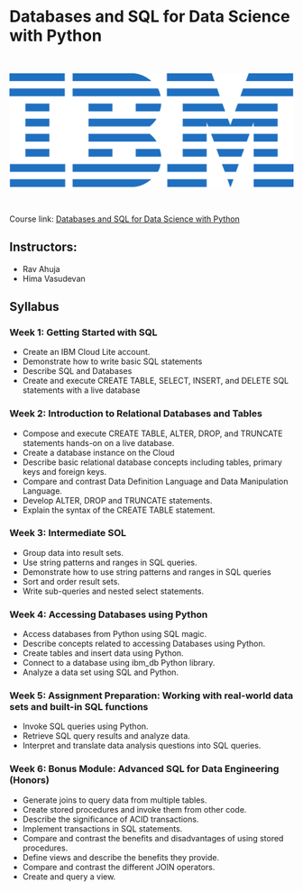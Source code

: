 # Databases and SQL for Data Science with Python

<br>

<p align="center">
 <img src="https://raw.githubusercontent.com/Christoph-Beckmann/Courses/main/IBM-Data-Science-Professional-Certificate/ibm.svg" title="IBM logo" alt = "IBM logo" />
</p>

<br>

Course link: [Databases and SQL for Data Science with Python](https://www.coursera.org/learn/sql-data-science)

## Instructors: 
- Rav Ahuja
- Hima Vasudevan


## Syllabus

### Week 1: Getting Started with SQL
-   Create an IBM Cloud Lite account.
-   Demonstrate how to write basic SQL statements
-   Describe SQL and Databases
-   Create and execute CREATE TABLE, SELECT, INSERT, and DELETE SQL statements with a live database

### Week 2: Introduction to Relational Databases and Tables
-   Compose and execute CREATE TABLE, ALTER, DROP, and TRUNCATE statements hands-on on a live database.
-   Create a database instance on the Cloud
-   Describe basic relational database concepts including tables, primary keys and foreign keys.
-   Compare and contrast Data Definition Language and Data Manipulation Language.
-   Develop ALTER, DROP and TRUNCATE statements.
-   Explain the syntax of the CREATE TABLE statement.

### Week 3: Intermediate SOL
-   Group data into result sets.
-   Use string patterns and ranges in SQL queries.
-   Demonstrate how to use string patterns and ranges in SQL queries
-   Sort and order result sets.
-   Write sub-queries and nested select statements.

### Week 4: Accessing Databases using Python
-   Access databases from Python using SQL magic.
-   Describe concepts related to accessing Databases using Python.
-   Create tables and insert data using Python.
-   Connect to a database using ibm_db Python library.
-   Analyze a data set using SQL and Python.

### Week 5: Assignment Preparation: Working with real-world data sets and built-in SQL functions
-   Invoke SQL queries using Python.
-   Retrieve SQL query results and analyze data.
-   Interpret and translate data analysis questions into SQL queries.

### Week 6: Bonus Module: Advanced SQL for Data Engineering (Honors)
-   Generate joins to query data from multiple tables.
-   Create stored procedures and invoke them from other code.
-   Describe the significance of ACID transactions.
-   Implement transactions in SQL statements.
-   Compare and contrast the benefits and disadvantages of using stored procedures.
-   Define views and describe the benefits they provide.
-   Compare and contrast the different JOIN operators.
-   Create and query a view.